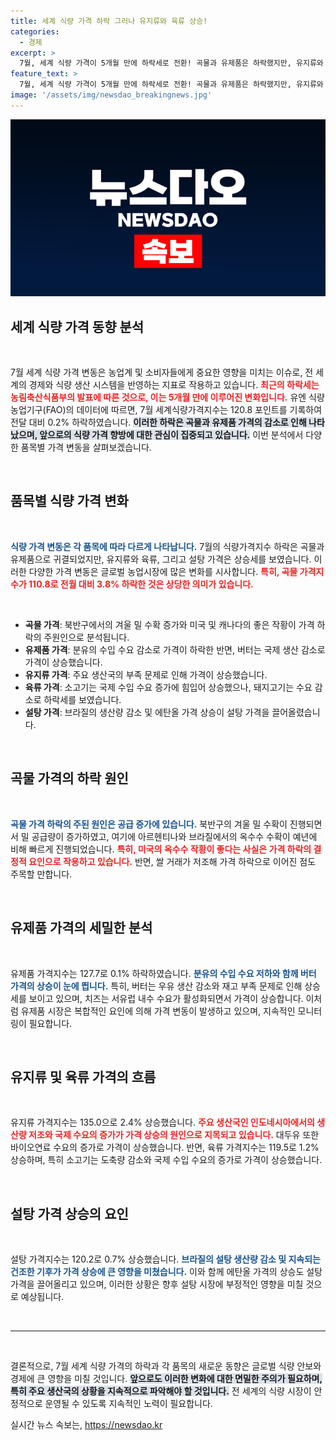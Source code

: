 ```yaml
---
title: 세계 식량 가격 하락 그러나 유지류와 육류 상승!
categories:
  - 경제
excerpt: >
  7월, 세계 식량 가격이 5개월 만에 하락세로 전환! 곡물과 유제품은 하락했지만, 유지류와 육류, 설탕 가격은 상승하는 복합적 변화가 일어났다. 이 현상의 배경은 무엇일까? 클릭해 확인해보세요!
feature_text: >
  7월, 세계 식량 가격이 5개월 만에 하락세로 전환! 곡물과 유제품은 하락했지만, 유지류와 육류, 설탕 가격은 상승하는 복합적 변화가 일어났다. 이 현상의 배경은 무엇일까? 클릭해 확인해보세요!
image: '/assets/img/newsdao_breakingnews.jpg'
---
```


<p><img src="/assets/img/newsdao_breakingnews.jpg" alt="pcversion 속보" /></p>

<h2 data-ke-size="size26">세계 식량 가격 동향 분석</h2>

<p data-ke-size="size16">&nbsp;</p>

<p>7월 세계 식량 가격 변동은 농업계 및 소비자들에게 중요한 영향을 미치는 이슈로, 전 세계의 경제와 식량 생산 시스템을 반영하는 지표로 작용하고 있습니다. <b><span style="color: #ee2323;">최근의 하락세는 농림축산식품부의 발표에 따른 것으로, 이는 5개월 만에 이루어진 변화입니다.</span></b> 유엔 식량농업기구(FAO)의 데이터에 따르면, 7월 세계식량가격지수는 120.8 포인트를 기록하여 전달 대비 0.2% 하락하였습니다. <b><span style="background-color: #21538527;">이러한 하락은 곡물과 유제품 가격의 감소로 인해 나타났으며, 앞으로의 식량 가격 향방에 대한 관심이 집중되고 있습니다.</span></b> 이번 분석에서 다양한 품목별 가격 변동을 살펴보겠습니다.</p>

<p data-ke-size="size16">&nbsp;</p>

<h2 data-ke-size="size26">품목별 식량 가격 변화</h2>

<p data-ke-size="size16">&nbsp;</p>

<p><b><span style="color: #1a5490;">식량 가격 변동은 각 품목에 따라 다르게 나타납니다.</span></b> 7월의 식량가격지수 하락은 곡물과 유제품으로 귀결되었지만, 유지류와 육류, 그리고 설탕 가격은 상승세를 보였습니다. 이러한 다양한 가격 변동은 글로벌 농업시장에 많은 변화를 시사합니다. <b><span style="color: #ee2323;">특히, 곡물 가격지수가 110.8로 전월 대비 3.8% 하락한 것은 상당한 의미가 있습니다.</span></b> </p>

<p data-ke-size="size16">&nbsp;</p>

<ul>
    <li><b>곡물 가격</b>: 북반구에서의 겨울 밀 수확 증가와 미국 및 캐나다의 좋은 작황이 가격 하락의 주원인으로 분석됩니다.</li>
    <li><b>유제품 가격</b>: 분유의 수입 수요 감소로 가격이 하락한 반면, 버터는 국제 생산 감소로 가격이 상승했습니다.</li>
    <li><b>유지류 가격</b>: 주요 생산국의 부족 문제로 인해 가격이 상승했습니다.</li>
    <li><b>육류 가격</b>: 소고기는 국제 수입 수요 증가에 힘입어 상승했으나, 돼지고기는 수요 감소로 하락세를 보였습니다.</li>
    <li><b>설탕 가격</b>: 브라질의 생산량 감소 및 에탄올 가격 상승이 설탕 가격을 끌어올렸습니다.</li>
</ul>

<p data-ke-size="size16">&nbsp;</p>

<h2 data-ke-size="size26">곡물 가격의 하락 원인</h2>

<p data-ke-size="size16">&nbsp;</p>

<p><b><span style="color: #1a5490;">곡물 가격 하락의 주된 원인은 공급 증가에 있습니다.</span></b> 북반구의 겨울 밀 수확이 진행되면서 밀 공급량이 증가하였고, 여기에 아르헨티나와 브라질에서의 옥수수 수확이 예년에 비해 빠르게 진행되었습니다. <b><span style="color: #ee2323;">특히, 미국의 옥수수 작황이 좋다는 사실은 가격 하락의 결정적 요인으로 작용하고 있습니다.</span></b> 반면, 쌀 거래가 저조해 가격 하락으로 이어진 점도 주목할 만합니다.</p>

<p data-ke-size="size16">&nbsp;</p>

<h2 data-ke-size="size26">유제품 가격의 세밀한 분석</h2>

<p data-ke-size="size16">&nbsp;</p>

<p>유제품 가격지수는 127.7로 0.1% 하락하였습니다. <b><span style="color: #1a5490;">분유의 수입 수요 저하와 함께 버터 가격의 상승이 눈에 띕니다.</span></b> 특히, 버터는 우유 생산 감소와 재고 부족 문제로 인해 상승세를 보이고 있으며, 치즈는 서유럽 내수 수요가 활성화되면서 가격이 상승합니다. 이처럼 유제품 시장은 복합적인 요인에 의해 가격 변동이 발생하고 있으며, 지속적인 모니터링이 필요합니다.</p>

<p data-ke-size="size16">&nbsp;</p>

<h2 data-ke-size="size26">유지류 및 육류 가격의 흐름</h2>

<p data-ke-size="size16">&nbsp;</p>

<p>유지류 가격지수는 135.0으로 2.4% 상승했습니다. <b><span style="color: #ee2323;">주요 생산국인 인도네시아에서의 생산량 저조와 국제 수요의 증가가 가격 상승의 원인으로 지목되고 있습니다.</span></b> 대두유 또한 바이오연료 수요의 증가로 가격이 상승했습니다. 반면, 육류 가격지수는 119.5로 1.2% 상승하며, 특히 소고기는 도축량 감소와 국제 수입 수요의 증가로 가격이 상승했습니다.</p>

<p data-ke-size="size16">&nbsp;</p>

<h2 data-ke-size="size26">설탕 가격 상승의 요인</h2>

<p data-ke-size="size16">&nbsp;</p>

<p>설탕 가격지수는 120.2로 0.7% 상승했습니다. <b><span style="color: #1a5490;">브라질의 설탕 생산량 감소 및 지속되는 건조한 기후가 가격 상승에 큰 영향을 미쳤습니다.</span></b> 이와 함께 에탄올 가격의 상승도 설탕 가격을 끌어올리고 있으며, 이러한 상황은 향후 설탕 시장에 부정적인 영향을 미칠 것으로 예상됩니다.</p>

<p data-ke-size="size16">&nbsp;</p>

<hr>

<p data-ke-size="size16">&nbsp;</p>

<p>결론적으로, 7월 세계 식량 가격의 하락과 각 품목의 새로운 동향은 글로벌 식량 안보와 경제에 큰 영향을 미칠 것입니다. <b><span style="background-color: #21538527;">앞으로도 이러한 변화에 대한 면밀한 주의가 필요하며, 특히 주요 생산국의 상황을 지속적으로 파악해야 할 것입니다.</span></b> 전 세계의 식량 시장이 안정적으로 운영될 수 있도록 지속적인 노력이 필요합니다.</p>
실시간 뉴스 속보는, <a href="https://newsdao.kr" rel="dofollow">https://newsdao.kr</a>


